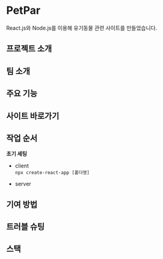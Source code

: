 # PetPar
React.js와 Node.js를 이용해 유기동물 관련 사이트를 만들었습니다.

## 프로젝트 소개


## 팀 소개

## 주요 기능

## 사이트 바로가기

## 작업 순서
**초기 세팅**
- client   
`npx create-react-app [폴더명]`
  
- server

## 기여 방법

## 트러블 슈팅

## 스택
